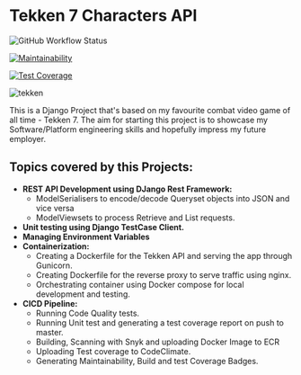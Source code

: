 # Tekken 7 Characters API

![GitHub Workflow Status](https://img.shields.io/github/actions/workflow/status/owen-eternal/tekken7-characters/main-workflow.yml)

[![Maintainability](https://api.codeclimate.com/v1/badges/e6dd5c041e9e45a4d548/maintainability)](https://codeclimate.com/github/owen-eternal/tekken7-characters/maintainability)

[![Test Coverage](https://api.codeclimate.com/v1/badges/e6dd5c041e9e45a4d548/test_coverage)](https://codeclimate.com/github/owen-eternal/tekken7-characters/test_coverage)

![tekken](https://github.com/owen-eternal/tekken7-characters/assets/68030544/e16d6d73-ea8a-4e27-a25b-06c5624bf0c2)

This is a Django Project that's based on my favourite combat video game of all time - Tekken 7. The aim for starting this project is to showcase my Software/Platform engineering skills and hopefully impress my future employer.

## Topics covered by this Projects:

- **REST API Development using DJango Rest Framework:**
  - ModelSerialisers to encode/decode Queryset objects into JSON and vice versa 
  - ModelViewsets to process Retrieve and List requests. 
- **Unit testing using Django TestCase Client.**
- **Managing Environment Variables**
- **Containerization:**
  - Creating a Dockerfile for the Tekken API and serving the app through Gunicorn.
  - Creating Dockerfile for the reverse proxy to serve traffic using nginx.
  - Orchestrating container using Docker compose for local development and testing.
- **CICD Pipeline:**
  - Running Code Quality tests.
  - Running Unit test and generating a test coverage report on push to master.
  - Building, Scanning with Snyk and uploading Docker Image to ECR
  - Uploading Test coverage to CodeClimate.
  - Generating Maintainability, Build and test Coverage Badges.

